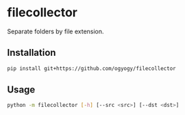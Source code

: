# filecollector

Separate folders by file extension.

## Installation

```bash
pip install git+https://github.com/ogyogy/filecollector
```

## Usage

```bash
python -m filecollector [-h] [--src <src>] [--dst <dst>]
```
